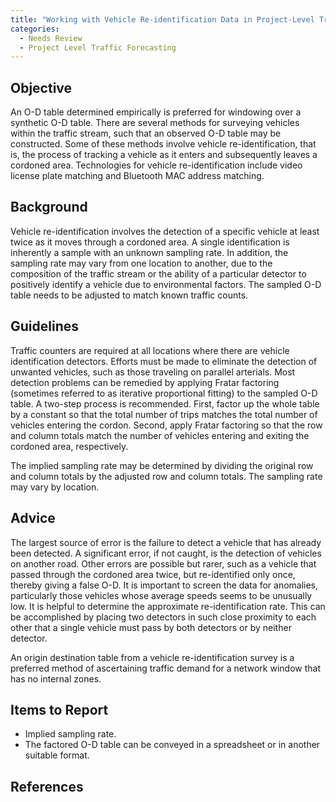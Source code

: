 ```yaml
---
title: "Working with Vehicle Re-identification Data in Project-Level Traffic Forecasting"
categories:
  - Needs Review
  - Project Level Traffic Forecasting
---
```


Objective
---------

An O-D table determined empirically is preferred for windowing over a synthetic O-D table. There are several methods for surveying vehicles within the traffic stream, such that an observed O-D table may be constructed. Some of these methods involve vehicle re-identification, that is, the process of tracking a vehicle as it enters and subsequently leaves a cordoned area. Technologies for vehicle re-identification include video license plate matching and Bluetooth MAC address matching.

Background
----------

Vehicle re-identification involves the detection of a specific vehicle at least twice as it moves through a cordoned area. A single identification is inherently a sample with an unknown sampling rate. In addition, the sampling rate may vary from one location to another, due to the composition of the traffic stream or the ability of a particular detector to positively identify a vehicle due to environmental factors. The sampled O-D table needs to be adjusted to match known traffic counts.

Guidelines
----------

Traffic counters are required at all locations where there are vehicle identification detectors.
Efforts must be made to eliminate the detection of unwanted vehicles, such as those traveling on parallel arterials.
Most detection problems can be remedied by applying Fratar factoring (sometimes referred to as iterative proportional fitting) to the sampled O-D table. A two-step process is recommended. First, factor up the whole table by a constant so that the total number of trips matches the total number of vehicles entering the cordon. Second, apply Fratar factoring so that the row and column totals match the number of vehicles entering and exiting the cordoned area, respectively.

The implied sampling rate may be determined by dividing the original row and column totals by the adjusted row and column totals. The sampling rate may vary by location.

Advice
------

The largest source of error is the failure to detect a vehicle that has already been detected. A significant error, if not caught, is the detection of vehicles on another road. Other errors are possible but rarer, such as a vehicle that passed through the cordoned area twice, but re-identified only once, thereby giving a false O-D. It is important to screen the data for anomalies, particularly those vehicles whose average speeds seems to be unusually low.
It is helpful to determine the approximate re-identification rate. This can be accomplished by placing two detectors in such close proximity to each other that a single vehicle must pass by both detectors or by neither detector.

An origin destination table from a vehicle re-identification survey is a preferred method of ascertaining traffic demand for a network window that has no internal zones.

Items to Report
---------------

-   Implied sampling rate.
-   The factored O-D table can be conveyed in a spreadsheet or in another suitable format.

References
----------
